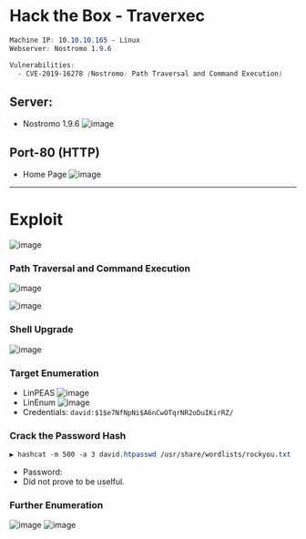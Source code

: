 # Hack the Box - Traverxec

```CSS
Machine IP: 10.10.10.165 - Linux
Webserver: Nostromo 1.9.6

Vulnerabilities:
  - CVE-2019-16278 (Nostromo: Path Traversal and Command Execution)
```

## Server:
- Nostromo 1.9.6
![image](https://user-images.githubusercontent.com/83878909/229997880-3f1414ac-da7d-48ab-8025-146541085139.png)

## Port-80 (HTTP)
- Home Page
![image](https://user-images.githubusercontent.com/83878909/229997572-6322b2e8-9af1-4c06-aad8-c706c98a0b27.png)

---

# Exploit
![image](https://user-images.githubusercontent.com/83878909/230005962-a408db0c-096d-4409-87fd-54a513a69896.png)

### Path Traversal and Command Execution
![image](https://user-images.githubusercontent.com/83878909/230006489-a47d88d4-c2f0-40ea-baaa-5ee8930fe14c.png)

![image](https://user-images.githubusercontent.com/83878909/230008238-17e20208-9f10-48a8-b2c6-aa782ddc1645.png)

### Shell Upgrade
![image](https://user-images.githubusercontent.com/83878909/230012750-9484c874-7daf-4e16-a42e-24f309abed30.png)

### Target Enumeration
  - LinPEAS 
![image](https://user-images.githubusercontent.com/83878909/230016737-2c8ebc40-6e3e-44ce-9e0a-155df8d36c9b.png)
  - LinEnum
![image](https://user-images.githubusercontent.com/83878909/230021523-9877eab9-f69a-42fe-bcca-0444abd9c93a.png)
  - Credentials: `david:$1$e7NfNpNi$A6nCwOTqrNR2oDuIKirRZ/`

### Crack the Password Hash
```CSS
▶ hashcat -m 500 -a 3 david.htpasswd /usr/share/wordlists/rockyou.txt
```
- Password: 
- Did not prove to be uselful.

### Further Enumeration
![image](https://user-images.githubusercontent.com/83878909/230030844-f2ad8410-043f-4f35-9d96-3dc1c9e3fe5d.png)
![image](https://user-images.githubusercontent.com/83878909/230030105-bc3eb668-ce7f-4844-9188-1ef435299bdb.png)


